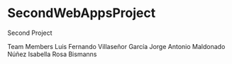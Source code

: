 # SecondWebAppsProject
Second Project 


Team Members 
Luis Fernando Villaseñor García
Jorge Antonio Maldonado Núñez
Isabella Rosa Bismanns
